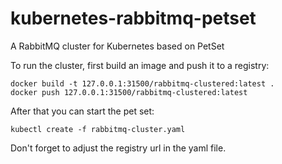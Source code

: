 # kubernetes-rabbitmq-petset

A RabbitMQ cluster for Kubernetes based on PetSet

To run the cluster, first build an image and push it to a registry:

```
docker build -t 127.0.0.1:31500/rabbitmq-clustered:latest .
docker push 127.0.0.1:31500/rabbitmq-clustered:latest
```

After that you can start the pet set:

```
kubectl create -f rabbitmq-cluster.yaml
```

Don't forget to adjust the registry url in the yaml file.
